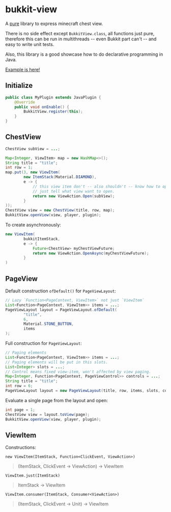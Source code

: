 # bukkit-view

A [pure](https://en.wikipedia.org/wiki/Purely_functional_programming) library to express minecraft chest view.

There is no side effect except `BukkitView.class`, all functions just pure, therefore this can be run in multithreads -- even Bukkit part can't -- and easy to write unit tests.

Also, this library is a good showcase how to do declarative programming in Java.

[Example is here!](https://github.com/typecraft-io/bukkit-view/blob/main/plugin/src/main/java/io/typecraft/bukkit/view/plugin/ViewPlugin.java)

## Initialize

```java
public class MyPlugin extends JavaPlugin {
    @Override
    public void onEnable() {
        BukkitView.register(this);
    }
}
```

## ChestView

```java
ChestView subView = ...;

Map<Integer, ViewItem> map = new HashMap<>();
String title = "title";
int row = 1;
map.put(3, new ViewItem(
        new ItemStack(Material.DIAMOND),
        e -> {
            // this view item don't -- also shouldn't -- know how to open view,
            // just tell what view want to open.
            return new ViewAction.Open(subView);
        }
));
ChestView view = new ChestView(title, row, map);
BukkitView.openView(view, player, plugin);
```

To create asynchronously:
```java
new ViewItem(
        bukkitItemStack,
        e -> {
            Future<ChestView> myChestViewFuture;
            return new ViewAction.OpenAsync(myChestViewFuture);
        }
)
```

## PageView

Default construction `ofDefault()` for `PageViewLayout`:

```java
// Lazy `Function<PageContext, ViewItem>` not just `ViewItem`
List<Function<PageContext, ViewItem>> items = ...;
PageViewLayout layout = PageViewLayout.ofDefault(
        "title", 
        6, 
        Material.STONE_BUTTON, 
        items
);
```

Full construction for `PageViewLayout`:

```java
// Paging elements
List<Function<PageContext, ViewItem>> items = ...;
// Paging elements will be put in this slots.
List<Integer> slots = ...;
// Control means fixed view-item, won't affected by view paging.
Map<Integer, Function<PageContext, PageViewControl>> controls = ...;
String title = "title";
int row = 6;
PageViewLayout layout = new PageViewLayout(title, row, items, slots, controls);
```

Evaluate a single page from the layout and open:

```java
int page = 1;
ChestView view = layout.toView(page);
BukkitView.openView(view, player, plugin);
```

## ViewItem

Constructions:

`new ViewItem(ItemStack, Function<ClickEvent, ViewAction>)`

> (ItemStack, ClickEvent -> ViewAction) -> ViewItem

`ViewItem.just(ItemStack)`

> ItemStack -> ViewItem

`ViewItem.consumer(ItemStack, Consumer<ViewAction>)`

> (ItemStack, ClickEvent -> Unit) -> ViewItem
